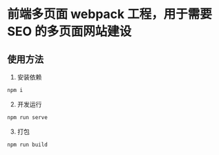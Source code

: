 # 前端多页面 webpack 工程，用于需要 SEO 的多页面网站建设

## 使用方法

1. 安装依赖

```bash
npm i
```

2. 开发运行

```bash
npm run serve
```

3. 打包

```bash
npm run build
```
